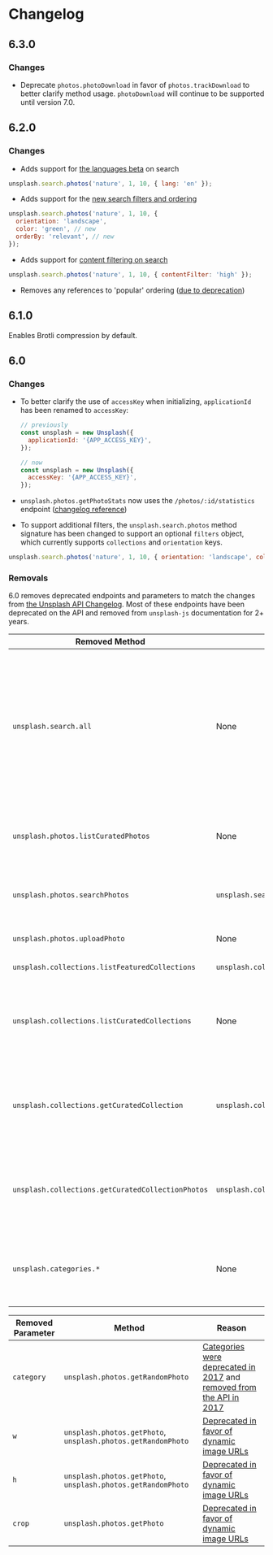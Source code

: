# Changelog

## 6.3.0

### Changes

- Deprecate `photos.photoDownload` in favor of `photos.trackDownload` to better clarify method usage. `photoDownload` will continue to be supported until version 7.0.

## 6.2.0

### Changes

- Adds support for [the languages beta](https://changelog.unsplash.com/update/2020/08/21/languages-beta.html) on search

```js
unsplash.search.photos('nature', 1, 10, { lang: 'en' });
```

- Adds support for the [new search filters and ordering](https://changelog.unsplash.com/update/2020/03/04/new-filters.html)

```js
unsplash.search.photos('nature', 1, 10, {
  orientation: 'landscape',
  color: 'green', // new
  orderBy: 'relevant', // new
});
```

- Adds support for [content filtering on search](https://changelog.unsplash.com/update/2020/03/15/content-filtering.html)

```js
unsplash.search.photos('nature', 1, 10, { contentFilter: 'high' });
```

- Removes any references to 'popular' ordering ([due to deprecation](https://changelog.unsplash.com/update/2020/07/09/deprecate-popular.html))

## 6.1.0

Enables Brotli compression by default.

## 6.0

### Changes

- To better clarify the use of `accessKey` when initializing, `applicationId` has been renamed to `accessKey`:

  ```js
  // previously
  const unsplash = new Unsplash({
    applicationId: '{APP_ACCESS_KEY}',
  });

  // now
  const unsplash = new Unsplash({
    accessKey: '{APP_ACCESS_KEY}',
  });
  ```

- `unsplash.photos.getPhotoStats` now uses the `/photos/:id/statistics` endpoint ([changelog reference](https://changelog.unsplash.com/deprecations/2017/10/05/existing-deprecations.html))

- To support additional filters, the `unsplash.search.photos` method signature has been changed to support an optional `filters` object, which currently supports `collections` and `orientation` keys.

```js
unsplash.search.photos('nature', 1, 10, { orientation: 'landscape', collections: [1, 2] });
```

### Removals

6.0 removes deprecated endpoints and parameters to match the changes from [the Unsplash API Changelog](https://changelog.unsplash.com/). Most of these endpoints have been deprecated on the API and removed from `unsplash-js` documentation for 2+ years.

| Removed Method                                    | Replacement                                | Reason                                                                                                                                                                                                                                                                          |
| ------------------------------------------------- | ------------------------------------------ | ------------------------------------------------------------------------------------------------------------------------------------------------------------------------------------------------------------------------------------------------------------------------------- |
| `unsplash.search.all`                             | None                                       | This endpoint is undocumented publicly and is highly likely to change in the future. Therefore, we don't recommend anyone use this functionality in their applications.                                                                                                         |
| `unsplash.photos.listCuratedPhotos`               | None                                       | Curated photos were [deprecated in 2017](https://changelog.unsplash.com/deprecations/2018/09/27/curated-collections-deprecation.html), [removed in 2019](https://changelog.unsplash.com/deprecations/2019/09/23/curated-collections-removal.html)                               |
| `unsplash.photos.searchPhotos`                    | `unsplash.search.photos`                   | Replaced by [the new search endpoints in 2017](https://changelog.unsplash.com/deprecations/2017/10/05/existing-deprecations.html)                                                                                                                                               |
| `unsplash.photos.uploadPhoto`                     | None                                       | Removed for legal compatibility                                                                                                                                                                                                                                                 |
| `unsplash.collections.listFeaturedCollections`    | `unsplash.collections.listCollections`     | Redundant endpoint                                                                                                                                                                                                                                                              |
| `unsplash.collections.listCuratedCollections`     | None                                       | Curated collections were replaced by collections. [Deprecated in 2017](https://changelog.unsplash.com/deprecations/2018/09/27/curated-collections-deprecation.html), [removed in 2019](https://changelog.unsplash.com/deprecations/2019/09/23/curated-collections-removal.html) |
| `unsplash.collections.getCuratedCollection`       | `unsplash.collections.getCollection`       | Curated collections were replaced by collections. [Deprecated in 2017](https://changelog.unsplash.com/deprecations/2018/09/27/curated-collections-deprecation.html), [removed in 2019](https://changelog.unsplash.com/deprecations/2019/09/23/curated-collections-removal.html) |
| `unsplash.collections.getCuratedCollectionPhotos` | `unsplash.collections.getCollectionPhotos` | Curated collections were replaced by collections. [Deprecated in 2017](https://changelog.unsplash.com/deprecations/2018/09/27/curated-collections-deprecation.html), [removed in 2019](https://changelog.unsplash.com/deprecations/2019/09/23/curated-collections-removal.html) |
| `unsplash.categories.*`                           | None                                       | [Categories were deprecated in 2017](https://changelog.unsplash.com/deprecations/2017/10/05/existing-deprecations.html) and [removed from the API in 2017](https://changelog.unsplash.com/deprecations/2018/04/20/categories-eol.html)                                          |

| Removed Parameter | Method                                                       | Reason                                                                                                                                                                                                                                 |
| ----------------- | ------------------------------------------------------------ | -------------------------------------------------------------------------------------------------------------------------------------------------------------------------------------------------------------------------------------- |
| `category`        | `unsplash.photos.getRandomPhoto`                             | [Categories were deprecated in 2017](https://changelog.unsplash.com/deprecations/2017/10/05/existing-deprecations.html) and [removed from the API in 2017](https://changelog.unsplash.com/deprecations/2018/04/20/categories-eol.html) |
| `w`               | `unsplash.photos.getPhoto`, `unsplash.photos.getRandomPhoto` | [Deprecated in favor of dynamic image URLs](https://changelog.unsplash.com/2019/03/19/image-resizing.html)                                                                                                                             |
| `h`               | `unsplash.photos.getPhoto`, `unsplash.photos.getRandomPhoto` | [Deprecated in favor of dynamic image URLs](https://changelog.unsplash.com/2019/03/19/image-resizing.html)                                                                                                                             |
| `crop`            | `unsplash.photos.getPhoto`                                   | [Deprecated in favor of dynamic image URLs](https://changelog.unsplash.com/2019/03/19/image-resizing.html)                                                                                                                             |
